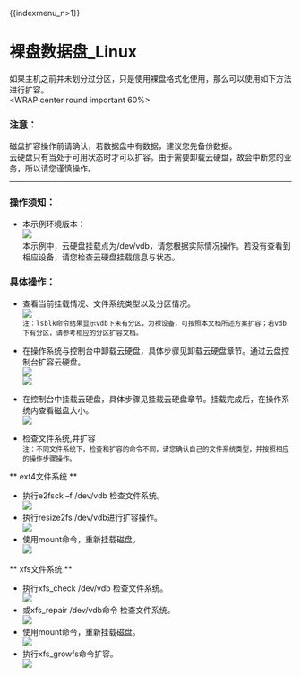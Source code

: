 {{indexmenu_n>1}}

# 裸盘数据盘\_Linux

如果主机之前并未划分过分区，只是使用裸盘格式化使用，那么可以使用如下方法进行扩容。  
<WRAP center round important 60%>

### 注意：

磁盘扩容操作前请确认，若数据盘中有数据，建议您先备份数据。  
云硬盘只有当处于可用状态时才可以扩容。由于需要卸载云硬盘，故会中断您的业务，所以请您谨慎操作。  
</WRAP>

-----

### 操作须知：

  - 本示例环境版本：  
    ![](/storage_cdn/udisk/userguide/extend/image1.jpg)  
    本示例中，云硬盘挂载点为/dev/vdb，请您根据实际情况操作。若没有查看到相应设备，请您检查云硬盘挂载信息与状态。

### 具体操作：

  - 查看当前挂载情况、文件系统类型以及分区情况。  
    ![](/storage_cdn/udisk/userguide/extend/df-h.png)  
    `注：lsblk命令结果显示vdb下未有分区，为裸设备，可按照本文档所述方案扩容；若vdb下有分区，请参考相应的分区扩容文档。`  



  - 在操作系统与控制台中卸载云硬盘，具体步骤见卸载云硬盘章节。通过云盘控制台扩容云硬盘。  
    ![](/storage_cdn/udisk/userguide/extend/image3.jpg)  
    ![](/storage_cdn/udisk/userguide/extend/image4.jpg)  
  - 在控制台中挂载云硬盘，具体步骤见挂载云硬盘章节。挂载完成后，在操作系统内查看磁盘大小。  
    ![](/storage_cdn/udisk/userguide/extend/image5.jpg)  
  - 检查文件系统,并扩容  
    `注：不同文件系统下，检查和扩容的命令不同，请您确认自己的文件系统类型，并按照相应的操作步骤操作。`  

\*\* ext4文件系统 \*\*  

  - 执行e2fsck –f /dev/vdb 检查文件系统。  
    ![](/storage_cdn/udisk/userguide/extend/image6.jpg)  
  - 执行resize2fs /dev/vdb进行扩容操作。  
    ![](/storage_cdn/udisk/userguide/extend/resize2fs.png)  
  - 使用mount命令，重新挂载磁盘。  
    ![](/storage_cdn/udisk/userguide/extend/mount.png)  

\*\* xfs文件系统 \*\*  

  - 执行xfs\_check /dev/vdb 检查文件系统。  
    ![](/storage_cdn/udisk/userguide/extend/xfs_check.png)  
  - 或xfs\_repair /dev/vdb命令 检查文件系统。  
    ![](/storage_cdn/udisk/userguide/extend/xfs_repair.png)  
  - 使用mount命令，重新挂载磁盘。  
    ![](/storage_cdn/udisk/userguide/extend/mount2.png)  
  - 执行xfs\_growfs命令扩容。  
    ![](/storage_cdn/udisk/userguide/extend/xfs_growfs.png)
